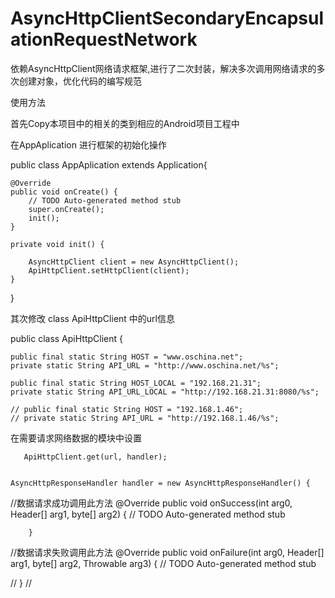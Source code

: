 # AsyncHttpClientSecondaryEncapsulationRequestNetwork
依赖AsyncHttpClient网络请求框架,进行了二次封装，解决多次调用网络请求的多次创建对象，优化代码的编写规范


使用方法  

首先Copy本项目中的相关的类到相应的Android项目工程中

在AppAplication   进行框架的初始化操作

public class AppAplication  extends Application{

	@Override
	public void onCreate() {
		// TODO Auto-generated method stub
		super.onCreate();
		init();
	}

	private void init() {
	
		AsyncHttpClient client = new AsyncHttpClient();
		ApiHttpClient.setHttpClient(client);
	}
}


其次修改  class ApiHttpClient 中的url信息

public class ApiHttpClient {

    public final static String HOST = "www.oschina.net";
    private static String API_URL = "http://www.oschina.net/%s";
    
    public final static String HOST_LOCAL = "192.168.21.31";
    private static String API_URL_LOCAL = "http://192.168.21.31:8080/%s";
    
    // public final static String HOST = "192.168.1.46";
    // private static String API_URL = "http://192.168.1.46/%s";




在需要请求网络数据的模块中设置


       ApiHttpClient.get(url, handler);


	AsyncHttpResponseHandler handler = new AsyncHttpResponseHandler() {

//数据请求成功调用此方法
		@Override
		public void onSuccess(int arg0, Header[] arg1, byte[] arg2) {
			// TODO Auto-generated method stub

		}
//数据请求失败调用此方法
		@Override
		public void onFailure(int arg0, Header[] arg1, byte[] arg2, Throwable arg3) {
			// TODO Auto-generated method stub

//		}
//




